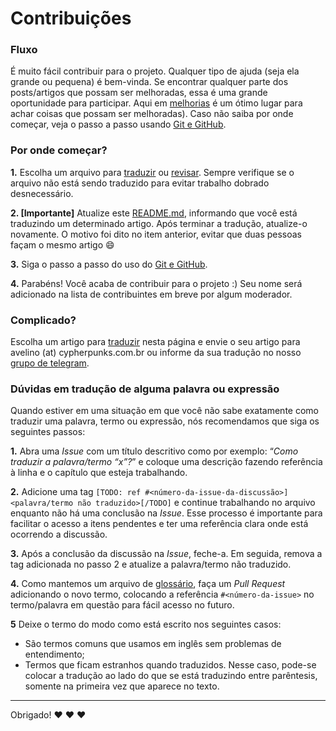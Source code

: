 # Contribuições

### Fluxo

É muito fácil contribuir para o projeto. Qualquer tipo de ajuda (seja ela grande ou pequena) é bem-vinda. Se encontrar qualquer parte dos posts/artigos que possam ser melhoradas, essa é uma grande oportunidade para participar. Aqui em [melhorias] é um ótimo lugar para achar coisas que possam ser melhoradas). Caso não saiba por onde começar, veja o passo a passo usando [Git e GitHub].

### Por onde começar?

**1.** Escolha um arquivo para [traduzir] ou [revisar]. Sempre verifique se o arquivo não está sendo traduzido para evitar trabalho dobrado desnecessário.

**2. [Importante]** Atualize este [README.md], informando que você está traduzindo um determinado artigo. Após terminar a tradução, atualize-o novamente. O motivo foi dito no item anterior, evitar que duas pessoas façam o mesmo artigo :smile:

**3.** Siga o passo a passo do uso do [Git e GitHub].

**4.** Parabéns! Você acaba de contribuir para o projeto :) Seu nome será adicionado na lista de contribuintes em breve por algum moderador.

### Complicado?

Escolha um artigo para [traduzir] nesta página e envie o seu artigo para avelino (at) cypherpunks.com.br ou informe da sua tradução no nosso [grupo de telegram].

### Dúvidas em tradução de alguma palavra ou expressão

Quando estiver em uma situação em que você não sabe exatamente como traduzir uma palavra, termo ou expressão, nós recomendamos que siga os seguintes passos:

**1.** Abra uma _Issue_ com um título descritivo como por exemplo: “_Como traduzir a palavra/termo “x”?_” e coloque uma descrição fazendo referência à linha e o capítulo que esteja trabalhando.

**2.** Adicione uma tag `[TODO: ref #<número-da-issue-da-discussão>]<palavra/termo não traduzido>[/TODO]` e continue trabalhando no arquivo enquanto não há uma conclusão na _Issue_. Esse processo é importante para facilitar o acesso a itens pendentes e ter uma referência clara onde está ocorrendo a discussão.

**3.** Após a conclusão da discussão na _Issue_, feche-a. Em seguida, remova a tag adicionada no passo 2 e atualize a palavra/termo não traduzido.

**4.** Como mantemos um arquivo de [glossário], faça um _Pull Request_ adicionando o novo termo, colocando a referência `#<número-da-issue>` no termo/palavra em questão para fácil acesso no futuro.

**5** Deixe o termo do modo como está escrito nos seguintes casos:
-  São termos comuns que usamos em inglês sem problemas de entendimento;
-  Termos que ficam estranhos quando traduzidos. Nesse caso, pode-se colocar a tradução ao lado do que se está traduzindo entre parêntesis, somente na primeira vez que aparece no texto.

***

Obrigado! :heart: :heart: :heart:


[melhorias]: https://github.com/cypherpunksbr/cypherpunks.com.br/issues?q=is%3Aopen+is%3Aissue+label%3Amelhorias
[Git e GitHub]: https://github.com/cypherpunksbr/cypherpunks.com.br/blob/master/documentacao/GITGITHUB.md
[traduzir]: https://github.com/cypherpunksbr/cypherpunks.com.br/tree/master/todo
[revisar]: https://github.com/cypherpunksbr/cypherpunks.com.br/tree/master/posts
[README.md]: https://github.com/cypherpunksbr/cypherpunks.com.br/blob/master/todo/README.md
[glossário]: https://github.com/cypherpunksbr/cypherpunks.com.br/blob/master/GLOSSARIO.md
[grupo de telegram]: https://t.me/criptologia